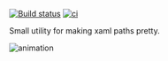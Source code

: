 [![Build status](https://ci.appveyor.com/api/projects/status/xn3tq2a0esq2toqf/branch/master?svg=true)](https://ci.appveyor.com/project/JohanLarsson/digittrimmer/branch/master)
[![ci](https://github.com/JohanLarsson/DigitTrimmer/actions/workflows/ci.yml/badge.svg)](https://github.com/JohanLarsson/DigitTrimmer/actions/workflows/ci.yml)

Small utility for making xaml paths pretty.

![animation](https://cloud.githubusercontent.com/assets/1640096/18510337/bcb749c6-7a7d-11e6-91c0-e745dee3b5ac.gif)
